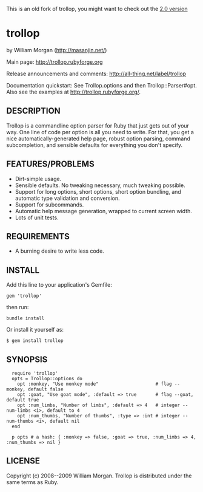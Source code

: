 This is an old fork of trollop, you might want to check out the [2.0 version](http://masanjin.net/blog/label/trollop/)

# trollop

by William Morgan (http://masanjin.net/)

Main page: http://trollop.rubyforge.org

Release announcements and comments: http://all-thing.net/label/trollop

Documentation quickstart: See Trollop.options and then Trollop::Parser#opt.
Also see the examples at http://trollop.rubyforge.org/.

## DESCRIPTION

Trollop is a commandline option parser for Ruby that just gets out of your
way. One line of code per option is all you need to write. For that, you get a
nice automatically-generated help page, robust option parsing, command
subcompletion, and sensible defaults for everything you don't specify.

## FEATURES/PROBLEMS

- Dirt-simple usage.
- Sensible defaults. No tweaking necessary, much tweaking possible.
- Support for long options, short options, short option bundling, and
  automatic type validation and conversion.
- Support for subcommands.
- Automatic help message generation, wrapped to current screen width.
- Lots of unit tests.

## REQUIREMENTS

* A burning desire to write less code.

## INSTALL

Add this line to your application's Gemfile:
```
gem 'trollop'
```
then run:
```
bundle install
```

Or install it yourself as:
```
$ gem install trollop
```

## SYNOPSIS
```
  require 'trollop'
  opts = Trollop::options do
    opt :monkey, "Use monkey mode"                     # flag --monkey, default false
    opt :goat, "Use goat mode", :default => true       # flag --goat, default true
    opt :num_limbs, "Number of limbs", :default => 4   # integer --num-limbs <i>, default to 4
    opt :num_thumbs, "Number of thumbs", :type => :int # integer --num-thumbs <i>, default nil
  end

  p opts # a hash: { :monkey => false, :goat => true, :num_limbs => 4, :num_thumbs => nil }
```

## LICENSE

Copyright (c) 2008--2009 William Morgan. Trollop is distributed under the same
terms as Ruby.
